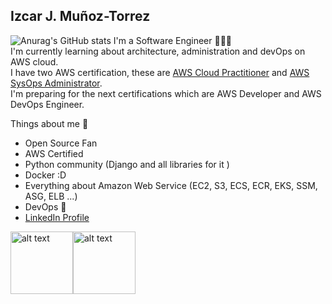 ## Izcar J. Muñoz-Torrez 
![Anurag's GitHub stats](https://github-readme-stats.vercel.app/api?username=izcarmt95&hide=contribs,prs)
I'm a Software Engineer 🧑🏻‍💻   
I'm currently learning about architecture, administration and devOps on AWS cloud.  
I have two AWS certification, these are  [AWS Cloud Practitioner](https://www.credly.com/badges/b54a079d-4cd6-4538-88b3-94e775885077/public_url) and [AWS SysOps Administrator](https://www.credly.com/badges/39f932a5-3262-4482-8f6e-77b6d37594bb/public_url).  
I'm preparing for the next certifications which are AWS Developer and AWS DevOps Engineer. 

Things about me 🤠

- Open Source Fan
- AWS Certified
- Python community (Django and all libraries for it )
- Docker :D 
- Everything about Amazon Web Service (EC2, S3, ECS, ECR, EKS, SSM, ASG, ELB ...)
- DevOps 🤭
- [LinkedIn Profile](https://www.linkedin.com/in/izcar-mu%C3%B1oz-torrez-a01aa3161/)

<a href="https://www.credly.com/badges/b54a079d-4cd6-4538-88b3-94e775885077/public_url" target="_blank" rel="noreferrer noopener"><img src="https://user-images.githubusercontent.com/18058245/127209866-e2b98f60-99a7-404c-9b6b-03c9e4d2b850.png" alt="alt text" width=100 height=100></a><a href="https://www.credly.com/badges/39f932a5-3262-4482-8f6e-77b6d37594bb/public_url" target="_blank" rel="noreferrer noopener"><img src="https://user-images.githubusercontent.com/18058245/127210422-efe6e4f8-8dd5-4bda-a06f-d0048e5aa93e.png" alt="alt text" width=100 height=100></a>

<!--
**Izcarmt95/Izcarmt95** is a ✨ _special_ ✨ repository because its `README.md` (this file) appears on your GitHub profile.

Here are some ideas to get you started:

- 🔭 I’m currently working on ...
- 🌱 I’m currently learning ...
- 👯 I’m looking to collaborate on ...
- 🤔 I’m looking for help with ...
- 💬 Ask me about ...
- 📫 How to reach me: ...
- 😄 Pronouns: ...
- ⚡ Fun fact: ...
-->
